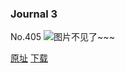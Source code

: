 ### Journal 3
No.405
![图片不见了~~~](https://imgs.xkcd.com/comics/journal_3.png)

[原址](https://xkcd.com//405) [下载](https://imgs.xkcd.com/comics/journal_3.png)

